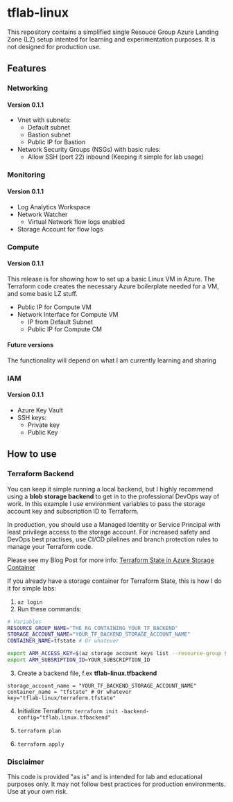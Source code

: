 # tflab-linux

This repository contains a simplified single Resouce Group Azure Landing Zone (LZ) setup intented for learning and experimentation purposes. It is not designed for production use.

## Features

### Networking

#### Version 0.1.1

- Vnet with subnets:
  - Default subnet
  - Bastion subnet
  - Public IP for Bastion
- Network Security Groups (NSGs) with basic rules:
  - Allow SSH (port 22) inbound (Keeping it simple for lab usage)

### Monitoring

#### Version 0.1.1

- Log Analytics Workspace
- Network Watcher
  - Virtual Network flow logs enabled
- Storage Account for flow logs

### Compute

#### Version 0.1.1

This release is for showing how to set up a basic Linux VM in Azure. The
Terraform code creates the necessary Azure boilerplate needed for a VM, and
some basic LZ stuff.

- Public IP for Compute VM
- Network Interface for Compute VM
  - IP from Default Subnet
  - Public IP for Compute CM

#### Future versions

The functionality will depend on what I am currently learning and sharing

### IAM

#### Version 0.1.1

- Azure Key Vault
- SSH keys:
  - Private key
  - Public Key

## How to use

### Terraform Backend

You can keep it simple running a local backend, but I highly recommend using
a **blob storage backend** to get in to the professional DevOps way of work.
In this example I use environment variables to pass the storage account key and
subscription ID to Terraform.

In production, you should use a Managed Identity or Service Principal with
least privilege access to the storage account. For increased safety and DevOps
best practises, use CI/CD pilelines and branch protection rules to manage
your Terraform code.

Please see my Blog Post for more info:
[Terraform State in Azure Storage Container](https://www.jannidar.com/blog/terraform-state-in-azure-storage)

If you already have a storage container for Terraform State, this is how I do
it for simple labs:

1. `az login`
2. Run these commands:

```bash
# Variables
RESOURCE_GROUP_NAME="THE_RG_CONTAINING_YOUR_TF_BACKEND"
STORAGE_ACCOUNT_NAME="YOUR_TF_BACKEND_STORAGE_ACCOUNT_NAME"
CONTAINER_NAME=tfstate # Or whatever

export ARM_ACCESS_KEY=$(az storage account keys list --resource-group $RESOURCE_GROUP_NAME --account-name $STORAGE_ACCOUNT_NAME --query '[0].value' -o tsv)
export ARM_SUBSRIPTION_ID=YOUR_SUBSCRIPTION_ID
```

3. Create a backend file, f.ex **tflab-linux.tfbackend**

```hcl
storage_account_name = "YOUR_TF_BACKEND_STORAGE_ACCOUNT_NAME"
container_name = "tfstate" # Or whatever
key="tflab-linux/terraform.tfstate"
```

4. Initialize Terraform: `terraform init -backend-config="tflab.linux.tfbackend"`

5. `terraform plan`

6. `terraform apply`

### Disclaimer

This code is provided "as is" and is intended for lab and educational purposes
only. It may not follow best practices for production environments. Use at your
own risk.

